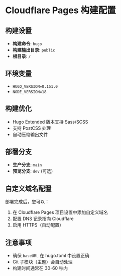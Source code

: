 # Cloudflare Pages 构建配置

## 构建设置
- **构建命令**: `hugo`
- **构建输出目录**: `public`
- **根目录**: `/`

## 环境变量
- `HUGO_VERSION=0.151.0`
- `NODE_VERSION=18`

## 构建优化
- Hugo Extended 版本支持 Sass/SCSS
- 支持 PostCSS 处理
- 自动压缩输出文件

## 部署分支
- **生产分支**: `main`
- **预览分支**: `dev` (可选)

## 自定义域名配置
部署完成后，您可以：
1. 在 Cloudflare Pages 项目设置中添加自定义域名
2. 配置 DNS 记录指向 Cloudflare
3. 启用 HTTPS（自动配置）

## 注意事项
- 确保 `baseURL` 在 hugo.toml 中设置正确
- Git 子模块（主题）会自动处理
- 构建时间通常在 30-60 秒内
